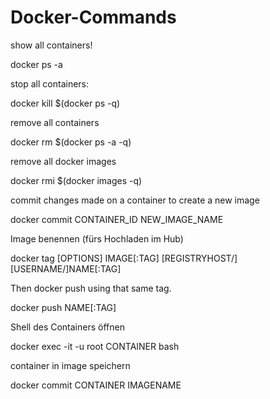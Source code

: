 # Docker-Commands

show all containers!

docker ps -a

stop all containers:

docker kill $(docker ps -q)

remove all containers

docker rm $(docker ps -a -q)

remove all docker images

docker rmi $(docker images -q)

commit changes made on a container to create a new image

docker commit CONTAINER_ID NEW_IMAGE_NAME

Image benennen (fürs Hochladen im Hub)

docker tag [OPTIONS] IMAGE[:TAG] [REGISTRYHOST/][USERNAME/]NAME[:TAG]

Then docker push using that same tag.

docker push NAME[:TAG]

Shell des Containers öffnen

docker exec -it -u root CONTAINER bash

container in image speichern

docker commit CONTAINER IMAGENAME
